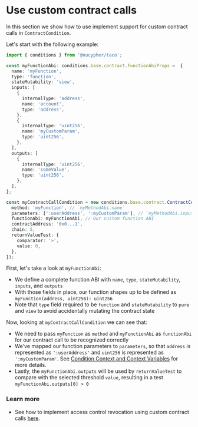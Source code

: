 # Use custom contract calls

In this section we show how to use implement support for custom contract calls in `ContractCondition`.

Let's start with the following example:

```typescript
import { conditions } from '@nucypher/taco';

const myFunctionAbi: conditions.base.contract.FunctionAbiProps =  {
  name: 'myFunction',
  type: 'function',
  stateMutability: 'view',
  inputs: [
    {
      internalType: 'address',
      name: 'account',
      type: 'address',
    },
    {
      internalType: 'uint256',
      name: 'myCustomParam',
      type: 'uint256',
    },
  ],
  outputs: [
    {
      internalType: 'uint256',
      name: 'someValue',
      type: 'uint256',
    },
  ],
};

const myContractCallCondition = new conditions.base.contract.ContractCondition({
  method: 'myFunction', // `myMethodAbi.name`
  parameters: [':userAddress', ':myCustomParam'], // `myMethodAbi.inputs`
  functionAbi: myFunctionAbi, // Our custom function ABI
  contractAddress: '0x0...1',
  chain: 5,
  returnValueTest: {
    comparator: '>',
    value: 0,
  },
});
```

First, let's take a look at `myFunctionAbi`:

* We define a complete function ABI with `name`, `type`, `stateMutability`, `inputs`, and `outputs`
* With those fields in place, our function shapes up to be defined as `myFunction(address, uint256): uint256`
* Note that `type` field  required to be `function` and `stateMutability` to `pure` and `view` to avoid accidentally mutating the contract state

&#x20;Now, looking at `myContractCallCondition` we can see that:

* We need to pass `myFunction` as `method` and `myFunctionAbi` as `functionAbi` for our contract call to be recognized correctly
* We've mapped our function parameters to `parameters`, so that `address` is represented as `':userAddress'` and `uint256` is represented as `':myCustomParam'`. See [Condition Context and Context Variables](../conditions/conditioncontext-and-context-variables.md) for more details.
* Lastly, the `myFunctionAbi.outputs` will be used by `returnValueTest` to compare with the selected threshold `value`, resulting in a test `myFunctionAbi.outputs[0] > 0`

### Learn more

* See how to implement access control revocation using custom contract calls [here](implementing-revocation-via-smart-contract.md).
